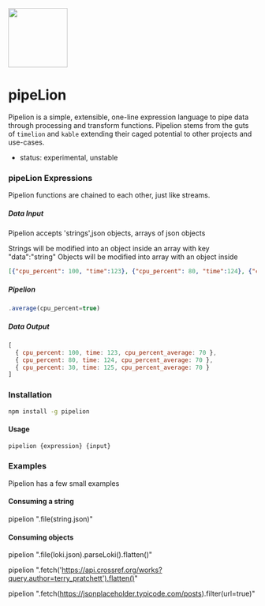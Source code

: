 <img src="https://user-images.githubusercontent.com/1423657/121065612-3ebf2400-c7c9-11eb-80bc-8688bdafbf91.png" width=120/>

# pipeLion
Pipelion is a simple, extensible, one-line expression language to pipe data through processing and transform functions. Pipelion stems from the guts of `timelion` and `kable` extending their caged potential to other projects and use-cases.

* status: experimental, unstable

### pipeLion Expressions
Pipelion functions are chained to each other, just like streams.

##### Data Input

Pipelion accepts 'strings',json objects, arrays of json objects

Strings will be modified into an object inside an array with key "data":"string"
Objects will be modified into array with an object inside


```json
[{"cpu_percent": 100, "time":123}, {"cpu_percent": 80, "time":124}, {"cpu_percent":30, "time":125}]
```

##### Pipelion

```javascript
.average(cpu_percent=true)
```

##### Data Output

```javascript
[
  { cpu_percent: 100, time: 123, cpu_percent_average: 70 },
  { cpu_percent: 80, time: 124, cpu_percent_average: 70 },
  { cpu_percent: 30, time: 125, cpu_percent_average: 70 }
]
```

### Installation
```bash
npm install -g pipelion
```
#### Usage
```bash
pipelion {expression} {input}
```

### Examples

Pipelion has a few small examples

#### Consuming a string

pipelion ".file(string.json)"

#### Consuming objects

pipelion ".file(loki.json).parseLoki().flatten()"

pipelion ".fetch('https://api.crossref.org/works?query.author=terry_pratchett').flatten()"

pipelion ".fetch(https://jsonplaceholder.typicode.com/posts).filter(url=true)"
